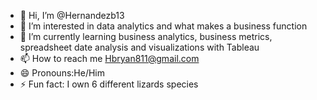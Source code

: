 - 👋 Hi, I’m @Hernandezb13
- 👀 I’m interested in data analytics and what makes a business function
- 🌱 I’m currently learning business analytics, business metrics, spreadsheet date analysis and visualizations with Tableau
- 📫 How to reach me Hbryan811@gmail.com
- 😄 Pronouns:He/Him
- ⚡ Fun fact: I own 6 different lizards species 

<!---
Hernandezb13/Hernandezb13 is a ✨ special ✨ repository because its `README.md` (this file) appears on your GitHub profile.
You can click the Preview link to take a look at your changes.
--->
